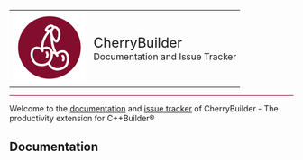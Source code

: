 <table border="0" style="width:100%">
  <tr>
    <td>
        <img src="img/cherrybuilder_128.png">
    </td>
    <td>
        <font size ="5">
            CherryBuilder
        </font>
        <br>
        <font size="3">
            Documentation and Issue Tracker
        </font>
    </td> 
  </tr>
</table>
<hr style="border: none; height: 1px; color: #820d2d; background: #820d2d;"/>

Welcome to the [documentation](#Documentation) and [issue tracker](https://github.com/FlKo/CherryBuilder-Doc/issues) of CherryBuilder - The productivity extension for C++Builder®

## Documentation